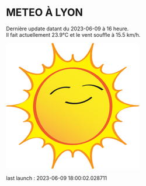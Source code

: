 # METEO À LYON

Dernière update datant du 2023-06-09 à 16 heure.  
Il fait actuellement 23.9°C et le vent souffle à 15.5 km/h.      

![](./.github/sun.png)

last launch : 2023-06-09 18:00:02.028711
